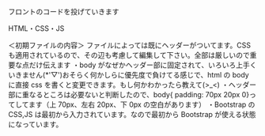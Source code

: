 フロントのコードを投げていきます

HTML・CSS・JS

＜初期ファイルの内容＞
ファイルによっては既にヘッダーがついてます。CSS も適用されているので、その辺も考慮して編集して下さい。全部は厳しいので重要な点だけ伝えます
・body がなぜかヘッダー部に固定されて、いろいろ上手くいきません(\*'▽')おそらく何かしらに優先度で負けてる感じで、html の body に直接 css を書くと変更できます。もし何かわかったら教えて(>\_<)
・ヘッダー部に重なるところは必要ないと判断したので、body{ padding: 70px 20px 0}ってしてます（上 70px、左右 20px、下 0px の空白があります）
・Bootstrap の CSS,JS は最初から入力されています。なので最初から Bootstrap が使える状態になっています。
